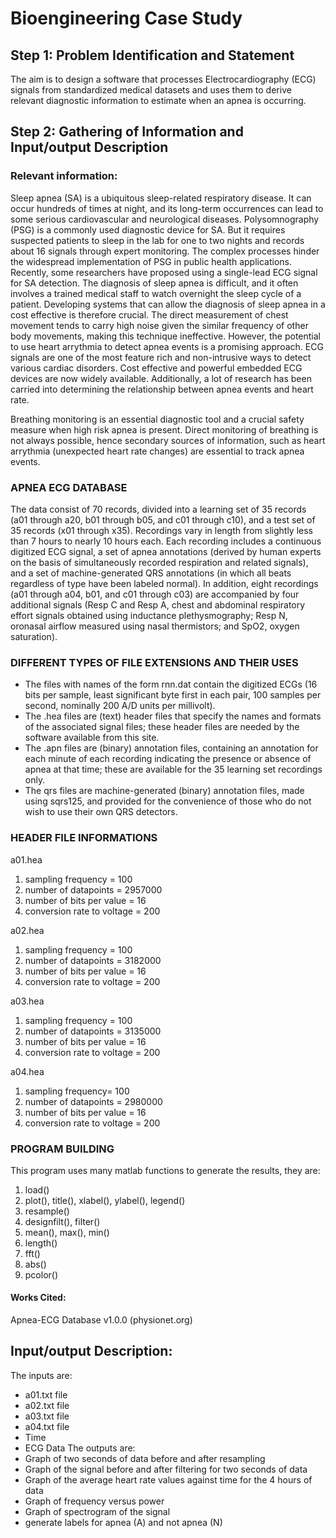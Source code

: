 # Bioengineering Case Study

## Step 1: Problem Identification and Statement
The aim is to design a software that processes Electrocardiography (ECG) signals from standardized
medical datasets and uses them to derive relevant diagnostic information to estimate when an apnea is
occurring.

## Step 2: Gathering of Information and Input/output Description
### Relevant information:
Sleep apnea (SA) is a ubiquitous sleep-related respiratory disease. It can occur hundreds of times
at night, and its long-term occurrences can lead to some serious cardiovascular and neurological
diseases. Polysomnography (PSG) is a commonly used diagnostic device for SA. But it requires
suspected patients to sleep in the lab for one to two nights and records about 16 signals through
expert monitoring. The complex processes hinder the widespread implementation of PSG in
public health applications. Recently, some researchers have proposed using a single-lead ECG
signal for SA detection. The diagnosis of sleep apnea is difficult, and it often involves a trained
medical staff to watch overnight the sleep cycle of a patient. Developing systems that can allow
the diagnosis of sleep apnea in a cost effective is therefore crucial. The direct measurement of
chest movement tends to carry high noise given the similar frequency of other body movements,
making this technique ineffective. However, the potential to use heart arrythmia to detect apnea
events is a promising approach. ECG signals are one of the most feature rich and non-intrusive
ways to detect various cardiac disorders. Cost effective and powerful embedded ECG devices are
now widely available. Additionally, a lot of research has been carried into determining the
relationship between apnea events and heart rate.

Breathing monitoring is an essential diagnostic tool and a crucial safety measure when high risk
apnea is present. Direct monitoring of breathing is not always possible, hence secondary sources
of information, such as heart arrythmia (unexpected heart rate changes) are essential to track
apnea events.

### APNEA ECG DATABASE
The data consist of 70 records, divided into a learning set of 35 records (a01 through a20, b01
through b05, and c01 through c10), and a test set of 35 records (x01 through x35).
Recordings vary in length from slightly less than 7 hours to nearly 10 hours each. Each recording
includes a continuous digitized ECG signal, a set of apnea annotations (derived by human
experts on the basis of simultaneously recorded respiration and related signals), and a set of
machine-generated QRS annotations (in which all beats regardless of type have been labeled
normal). In addition, eight recordings (a01 through a04, b01, and c01 through c03) are
accompanied by four additional signals (Resp C and Resp A, chest and abdominal respiratory
effort signals obtained using inductance plethysmography; Resp N, oronasal airflow measured
using nasal thermistors; and SpO2, oxygen saturation).

### DIFFERENT TYPES OF FILE EXTENSIONS AND THEIR USES
- The files with names of the form rnn.dat contain the digitized ECGs (16 bits per sample,
least significant byte first in each pair, 100 samples per second, nominally 200 A/D units
per millivolt).
- The .hea files are (text) header files that specify the names and formats of the associated
signal files; these header files are needed by the software available from this site.
- The .apn files are (binary) annotation files, containing an annotation for each minute of
each recording indicating the presence or absence of apnea at that time; these are
available for the 35 learning set recordings only.
- The qrs files are machine-generated (binary) annotation files, made using sqrs125, and
provided for the convenience of those who do not wish to use their own QRS detectors.

### HEADER FILE INFORMATIONS
a01.hea
1. sampling frequency = 100
2. number of datapoints = 2957000
3. number of bits per value = 16
4. conversion rate to voltage = 200

a02.hea
1. sampling frequency = 100
2. number of datapoints = 3182000
3. number of bits per value = 16
4. conversion rate to voltage = 200

a03.hea
1. sampling frequency = 100
2. number of datapoints = 3135000
3. number of bits per value = 16
4. conversion rate to voltage = 200

a04.hea
1. sampling frequency= 100
2. number of datapoints = 2980000
3. number of bits per value = 16
4. conversion rate to voltage = 200

### PROGRAM BUILDING
This program uses many matlab functions to generate the results, they are:
1. load()
2. plot(), title(), xlabel(), ylabel(), legend()
3. resample()
4. designfilt(), filter()
5. mean(), max(), min()
6. length()
7. fft()
8. abs()
9. pcolor()

#### Works Cited:
Apnea-ECG Database v1.0.0 (physionet.org)

## Input/output Description:
The inputs are:
- a01.txt file
- a02.txt file
- a03.txt file
- a04.txt file
- Time
- ECG Data
The outputs are:
- Graph of two seconds of data before and after resampling
- Graph of the signal before and after filtering for two seconds of data
- Graph of the average heart rate values against time for the 4 hours of data
- Graph of frequency versus power
- Graph of spectrogram of the signal
- generate labels for apnea (A) and not apnea (N)
